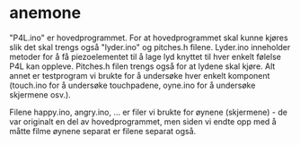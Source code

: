# anemone
"P4L.ino" er hovedprogrammet. For at hovedprogrammet skal kunne kjøres slik det skal trengs også "lyder.ino" og pitches.h filene. 
Lyder.ino inneholder metoder for å få piezoelementet til å lage lyd knyttet til hver enkelt følelse P4L kan oppleve. Pitches.h filen trengs også for at lydene skal kjøre. 
Alt annet er testprogram vi brukte for å undersøke hver enkelt komponent (touch.ino for å undersøke touchpadene, oyne.ino for å undersøke skjermene osv.).

Filene happy.ino, angry.ino, ... er filer vi brukte for øynene (skjermene) -  de var originalt en del av hovedprogrammet, men siden vi endte opp med å måtte filme øynene separat 
er filene separat også. 
